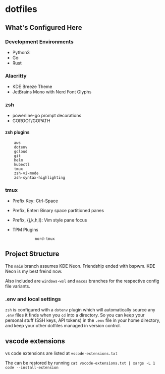 # dotfiles

## What's Configured Here

### Development Environments

* Python3
* Go
* Rust

### Alacritty

* KDE Breeze Theme
* JetBrains Mono with Nerd Font Glyphs

### zsh

* powerline-go prompt decorations
* GOROOT/GOPATH

#### zsh plugins

        aws
        dotenv
        gcloud
        git
        helm
        kubectl
        tmux
        zsh-vi-mode
        zsh-syntax-highlighting

### tmux

* Prefix Key: Ctrl-Space
* Prefix, Enter: Binary space partitioned panes
* Prefix, {j,k,h,l}: Vim style pane focus
* TPM Plugins

                nord-tmux

## Project Structure

The `main` branch assumes KDE Neon. Friendship ended with bspwm. KDE Neon is my best freind now.

Also included are `windows-wsl` and `macos` branches for the respective config file variants.

### .env and local settings

`zsh` is configured with a `dotenv` plugin which will automatically source any `.env` files it finds when you `cd` into a directory. So you can keep your personal stuff (SSH keys, API tokens) in the `.env` file in your home directory, and keep your other dotfiles managed in version control.

## vscode extensions

vs code extensions are listed at `vscode-extensions.txt`

The can be restored by running `cat vscode-extensions.txt | xargs -L 1 code --install-extension`

